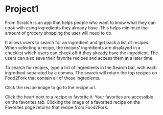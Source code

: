 # Project1

From Scratch is an app that helps people who want to know what they can cook with using ingredients they already have. This helps minimize the amount of grocery shopping the user will need to do.

It allows users to search for an ingredient and get back a list of recipes. When selecting a recipe, the recipes’ ingredients are displayed in a checklist which users can check off if they already have the ingredient. The users can also save their favorite recipes and access them at a later time.

To search for recipes, type a list of ingredients in the Search bar, with each ingredient separated by a comma. The search will return the top recipes on Food2Fork that contain all of those ingredients.

Click the recipe image to go to the recipe url.

Click the heart next to a recipe to favorite it. Your favorites are accessible on the favorites tab. Clicking the image of a favorited recipe on the Favorites page returns that recipe from Food2Fork.

